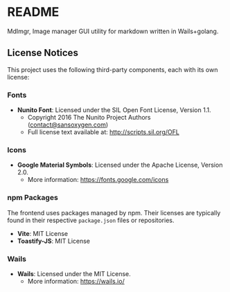 # README

MdImgr, Image manager GUI utility for markdown written in Wails+golang.

## License Notices

This project uses the following third-party components, each with its own license:

### Fonts

*   **Nunito Font**: Licensed under the SIL Open Font License, Version 1.1.
    *   Copyright 2016 The Nunito Project Authors (contact@sansoxygen.com)
    *   Full license text available at: http://scripts.sil.org/OFL

### Icons

*   **Google Material Symbols**: Licensed under the Apache License, Version 2.0.
    *   More information: https://fonts.google.com/icons

### npm Packages

The frontend uses packages managed by npm. Their licenses are typically found in their respective `package.json` files or repositories.

*   **Vite**: MIT License
*   **Toastify-JS**: MIT License

### Wails

*   **Wails**: Licensed under the MIT License.
    *   More information: https://wails.io/
